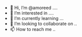 - 👋 Hi, I’m @amoreed ....
- 👀 I’m interested in ....
- 🌱 I’m currently learning ...
- 💞️ I’m looking to collaborate on ..
- 📫 How to reach me ..

<!---
amoreed/amoreed is a ✨ special ✨ repository because its `README.md` (this file) appears on your GitHub profile.
You can click the Preview link to take a look at your changes.
--->
